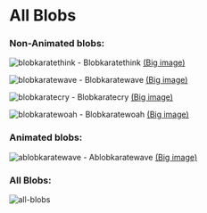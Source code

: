 # All Blobs

### Non-Animated blobs:

![blobkaratethink](https://cdn.discordapp.com/emojis/634937304904892452.png?v=1&size=32) - Blobkaratethink [(Big image)](https://karate-blobs.glitch.me/blobs/blobkaratethink.png)

![blobkaratewave](https://cdn.discordapp.com/emojis/634939087941402644.png?v=1&size=32) - Blobkaratewave [(Big image)](https://karate-blobs.glitch.me/blobs/blobkaratewave.png)

![blobkaratecry](https://cdn.discordapp.com/emojis/634939684367368202.png?v=1&size=32) - Blobkaratecry [(Big image)](https://karate-blobs.glitch.me/blobs/blobkaratecry.png)

![blobkaratewoah](https://cdn.discordapp.com/emojis/634940255237046272.png?v=1&size=32) - Blobkaratewoah [(Big image)](https://karate-blobs.glitch.me/blobs/blobkaratewoah.png)
### Animated blobs:

![ablobkaratewave](https://cdn.discordapp.com/emojis/634933306068303882.gif?v=1&size=32) - Ablobkaratewave [(Big image)](https://karate-blobs.glitch.me/blobs/ablobkaratewave.gif)
### All Blobs:
![all-blobs](https://karate-blobs.glitch.me/images/all-blobs.gif)